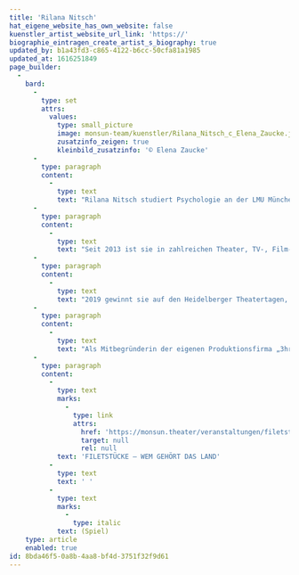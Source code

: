 ```yaml
---
title: 'Rilana Nitsch'
hat_eigene_website_has_own_website: false
kuenstler_artist_website_url_link: 'https://'
biographie_eintragen_create_artist_s_biography: true
updated_by: b1a43fd3-c865-4122-b6cc-50cfa81a1985
updated_at: 1616251849
page_builder:
  -
    bard:
      -
        type: set
        attrs:
          values:
            type: small_picture
            image: monsun-team/kuenstler/Rilana_Nitsch_c_Elena_Zaucke.jpg
            zusatzinfo_zeigen: true
            kleinbild_zusatzinfo: '© Elena Zaucke'
      -
        type: paragraph
        content:
          -
            type: text
            text: "Rilana Nitsch studiert Psychologie an der LMU München und absolvierte ihre Ausbildung zur Schauspielerin an der\_Schauspielschule Zerboni in München, sowie\_dem\_Lee Strasberg Theater and Film Institute in New York."
      -
        type: paragraph
        content:
          -
            type: text
            text: "Seit 2013 ist sie in zahlreichen Theater, TV-, Film- und Kinoproduktionen, wie „Die Chefin“, „Hubert und Staller“, „Dieses bescheuerte Herz“ u.a. zu sehen.\_"
      -
        type: paragraph
        content:
          -
            type: text
            text: "2019 gewinnt sie auf den Heidelberger Theatertagen, zusammen mit ihrem\_Kollegen Alexander Schmiedel, den 1. Jurypreis für das 2-Personen Stück „Die Geschichte von den Pandabären“, von Matei Visniec, unter der Regie von Olaf Dröge. "
      -
        type: paragraph
        content:
          -
            type: text
            text: "Als Mitbegründerin der eigenen Produktionsfirma „3hrs Pictures“,\_feierte sie zudem auf den 54.ten Hoferfilmtagen 2020, zusammen mit\_Tim Olcay und Paul Hilgedieck,\_ihr Regie- und Produktionsdebut,\_mit ihrem eigenen Kurzfilm „Jack&June“."
      -
        type: paragraph
        content:
          -
            type: text
            marks:
              -
                type: link
                attrs:
                  href: 'https://monsun.theater/veranstaltungen/filetstuecke'
                  target: null
                  rel: null
            text: 'FILETSTÜCKE – WEM GEHÖRT DAS LAND'
          -
            type: text
            text: ' '
          -
            type: text
            marks:
              -
                type: italic
            text: (Spiel)
    type: article
    enabled: true
id: 8bda46f5-0a8b-4aa8-bf4d-3751f32f9d61
---
```

